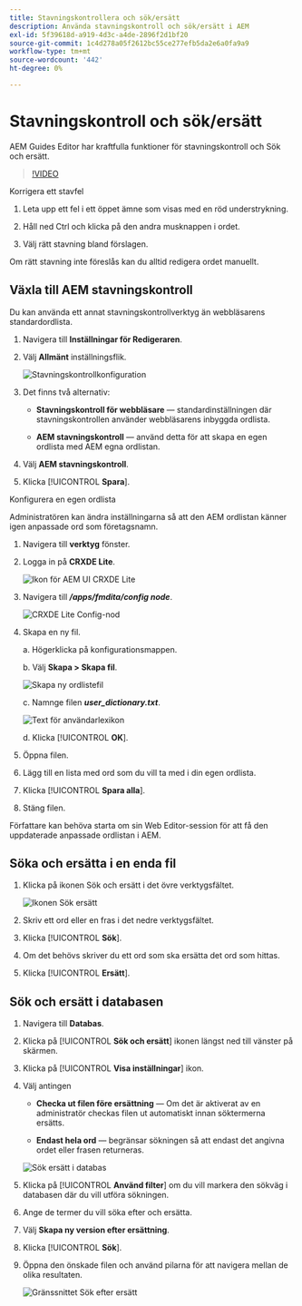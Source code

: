 ```yaml
---
title: Stavningskontrollera och sök/ersätt
description: Använda stavningskontroll och sök/ersätt i AEM
exl-id: 5f39618d-a919-4d3c-a4de-2896f2d1bf20
source-git-commit: 1c4d278a05f2612bc55ce277efb5da2e6a0fa9a9
workflow-type: tm+mt
source-wordcount: '442'
ht-degree: 0%

---
```


# Stavningskontroll och sök/ersätt

AEM Guides Editor har kraftfulla funktioner för stavningskontroll och Sök och ersätt.

>[!VIDEO](https://video.tv.adobe.com/v/342768?quality=12&learn=on)

Korrigera ett stavfel

1. Leta upp ett fel i ett öppet ämne som visas med en röd understrykning.

2. Håll ned Ctrl och klicka på den andra musknappen i ordet.

3. Välj rätt stavning bland förslagen.

Om rätt stavning inte föreslås kan du alltid redigera ordet manuellt.

## Växla till AEM stavningskontroll

Du kan använda ett annat stavningskontrollverktyg än webbläsarens standardordlista.

1. Navigera till **Inställningar för Redigeraren**.

2. Välj **Allmänt** inställningsflik.

   ![Stavningskontrollkonfiguration](images/lesson-11/configure-dictionary.png)

3. Det finns två alternativ:

   - **Stavningskontroll för webbläsare** — standardinställningen där stavningskontrollen använder webbläsarens inbyggda ordlista.

   - **AEM stavningskontroll** — använd detta för att skapa en egen ordlista med AEM egna ordlistan.

4. Välj **AEM stavningskontroll**.

5. Klicka [!UICONTROL **Spara**].

Konfigurera en egen ordlista

Administratören kan ändra inställningarna så att den AEM ordlistan känner igen anpassade ord som företagsnamn.

1. Navigera till **verktyg** fönster.

2. Logga in på **CRXDE Lite**.

   ![Ikon för AEM UI CRXDE Lite](images/lesson-11/crxde-lite.png)

3. Navigera till **_/apps/fmdita/config node_**.

   ![CRXDE Lite Config-nod](images/lesson-11/config-node.png)

4. Skapa en ny fil.

   a. Högerklicka på konfigurationsmappen.

   b. Välj **Skapa > Skapa fil**.

   ![Skapa ny ordlistefil](images/lesson-11/new-dictionary-file.png)

   c. Namnge filen _**user_dictionary.txt**_.

   ![Text för användarlexikon](images/lesson-11/user-dictionary.png)

   d. Klicka [!UICONTROL **OK**].

5. Öppna filen.

6. Lägg till en lista med ord som du vill ta med i din egen ordlista.

7. Klicka [!UICONTROL **Spara alla**].

8. Stäng filen.

Författare kan behöva starta om sin Web Editor-session för att få den uppdaterade anpassade ordlistan i AEM.

## Söka och ersätta i en enda fil

1. Klicka på ikonen Sök och ersätt i det övre verktygsfältet.

   ![Ikonen Sök ersätt](images/lesson-11/find-replace-icon.png)

2. Skriv ett ord eller en fras i det nedre verktygsfältet.

3. Klicka [!UICONTROL **Sök**].

4. Om det behövs skriver du ett ord som ska ersätta det ord som hittas.

5. Klicka [!UICONTROL **Ersätt**].

## Sök och ersätt i databasen

1. Navigera till **Databas**.

2. Klicka på [!UICONTROL **Sök och ersätt**] ikonen längst ned till vänster på skärmen.

3. Klicka på [!UICONTROL **Visa inställningar**] ikon.

4. Välj antingen

   - **Checka ut filen före ersättning** — Om det är aktiverat av en administratör checkas filen ut automatiskt innan söktermerna ersätts.

   - **Endast hela ord** — begränsar sökningen så att endast det angivna ordet eller frasen returneras.

   ![Sök ersätt i databas](images/lesson-11/repository-find-replace.png)

5. Klicka på [!UICONTROL **Använd filter**] om du vill markera den sökväg i databasen där du vill utföra sökningen.

6. Ange de termer du vill söka efter och ersätta.

7. Välj **Skapa ny version efter ersättning**.

8. Klicka [!UICONTROL **Sök**].

9. Öppna den önskade filen och använd pilarna för att navigera mellan de olika resultaten.

   ![Gränssnittet Sök efter ersätt](images/lesson-11/find-replace-navigation.png)
